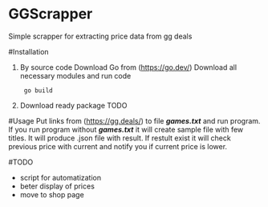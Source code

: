 # GGScrapper
Simple scrapper for extracting price data from gg deals

#Installation

1. By source code
Download Go from (https://go.dev/)
Download all necessary modules and run code 
   ```
    go build
    ```
2. Download ready package
TODO

#Usage
Put links from (https://gg.deals/) to file ***games.txt*** and run program. If you run program without ***games.txt*** it will create sample file with few titles.
It will produce .json file with result. If restult exist it will check previous price with current and notify you if current price is lower.

#TODO 
- script for automatization
- beter display of prices
- move to shop page
